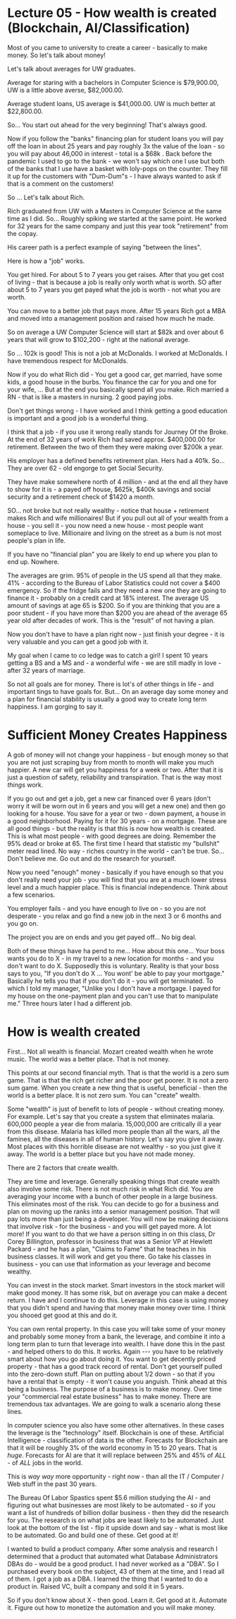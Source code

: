 


<style>
.pagebreak { page-break-before: always; }
.half { height: 200px; }
</style>








# Lecture 05 - How wealth is created (Blockchain, AI/Classification)

Most of you came to university to create a career - basically to make money.
So let's talk about money!

Let's talk about averages for UW graduates.

Average for staring with a bachelors in Computer Science is $79,900.00,
UW is a little above averse, $82,000.00.

Average student loans, US average is $41,000.00.  UW is much better at
$22,800.00.

So...  You start out ahead for the very beginning!  That's always good.

Now if you follow the "banks" financing plan for student loans you
will pay off the loan in about 25 years and pay roughly 3x the value
of the loan - so you will pay about 46,000 in interest - total is 
a $68k .   Back before the pandemic I used to go to the bank - we won't
say which one I use but both of the banks that I use have a basket
with loly-pops on the counter.  They fill it up for the customers
with "Dum-Dum"s - I have always wanted to ask if that is a comment
on the customers!

So ... Let's talk about Rich.   

Rich graduated from UW with a Masters in Computer Science at the
same time as I did.    So... Roughly spiking we started at the
same point.  He worked for 32 years for the same company and
just this year took "retirement" from the copay.

His career path is a perfect example of saying "between the lines".

Here is how a "job" works.

You get hired.  For about 5 to 7 years you get raises.
After that you get cost of living - that is because a job is
really only worth what is worth.  SO after about 5 to 7 years
you get payed what the job is worth - not what you are worth.

You can move to a better job that pays more.  After 15 years
Rich got a MBA and moved into a management position and
raised how much he made.

So on average a UW Computer Science will start at  $82k and
over about 6 years that will grow to $102,200 - right at the
national average.

So ... 102k is good!  This is not a job at McDonalds.  I worked
at McDonalds.  I have tremendous respect for McDonalds.

Now if you do what Rich did - You get a good car, get married,
have some kids, a good house in the burbs.  You finance the
car for you and one for your wife, ... But at the end you
basically spend all you make.  Rich married a RN - that is
like a masters in nursing.  2 good paying jobs.

Don't get things wrong - I have worked and I think getting a good
education is important and a good job is a wonderful thing.

I think that a job - if you use it wrong really stands for
Journey Of the Broke.   At the end of 32 years of work
Rich had saved approx. $400,000.00 for retirement.
Between the two of them they were making over $200k a year.

His employer has a defined benefits retirement plan.  Hers
had a 401k.  So... They  are over 62 - old engorge to get
Social Security.

They have make somewhere north of 4 million - and at the end
all they have to show for it is - a payed off house, $625k,
$400k savings and social security and a retirement check
of $1420 a month.

SO... not broke but not really wealthy - notice that 
house + retirement makes Rich and wife millionaires!  But if
you pull out all of your wealth from a house - you sell it -
you now need a new house - most people want someplace to live.
Millionaire and living on the street as a bum is not most people's 
plan in life.

If you have no "financial plan" you are likely to end up where you plan to end up.
Nowhere.

The averages are grim.  95% of people in the US spend all that they make.
41% - according to the Bureau of Labor Statistics could not cover a
$400 emergency.   So if the fridge fails and they need a new one
they are going to finance it - probably on a credit card at 18% 
interest.   The average US amount of savings at age 65 is $200.
So if you are thinking that you are a poor student - if you have 
more than $200 you are ahead of the average 65 year old after
decades of work.    This is the "result" of not having a plan.

Now you don't have to have a plan right now - just finish your
degree - it is very valuable and you can get a good job with it.

My goal when I came to co ledge was to catch a girl!  I spent
10 years getting a BS and a MS and - a wonderful wife - we are
still madly in love - after 32 years of marriage.

So not all goals are for money.  There is lot's of other things in
life - and important tings to have goals for.  But...  On an average
day some money and a plan for financial stability is usually a good
way to create long term happiness.   I am gorging to say it.

# Sufficient Money Creates Happiness

A gob of money will not change your happiness - but enough money so that
you are not just scraping buy from month to month will make you
much happier.    A new car will get you happiness for a week or two.
After that it is just a question of safety, reliability and transpiration.
That is the way most *things* work.

If you go out and get a job, get a new car financed over 6 years (don't worry it will be worn out in 6 years and you will get a new one)
and then go looking for a house.  You save for a year or two - down payment, a house in a good neighborhood.   Paying for it for
30 years - on a mortgage.   These are all good things - but the reality is that this is now how wealth is created.   This is what
most people - with good degrees are doing.  Remember the 95% dead or broke at 65.  The first time I heard that statistic
my "bullshit" meter read lined.  No way - riches country in the world - can't be true.  So... Don't believe me.
Go out and do the research for yourself.

Now you need "enough" money - basically if you have enough so that you don't really need your job - you will find that
you are at a much lower stress level and a much happier place.  This is financial independence.   Think about a few scenarios.

You employer fails - and you have enough to live on - so you are not desperate - you relax and go find a new job in the
next 3 or 6 months and you go on.

The project you are on ends and you get payed off...  No big deal.

Both of these things have ha pend to me...  How about this one...  Your boss wants you do to X - in my travel to 
a new location for months - and you don't want to do X.  Supposedly this is voluntary.  Reality is that your
boss says to you, "If you don't do X ... You wont' be able to pay your mortgage."  Basically he tells you that
if you don't do it - you will get terminated.   To which I told my manager, "Unlike you I don't have a mortgage.
I payed for my house on the one-payment plan and you can't use that to manipulate me."  Three hours later I had
a different job.

# How is wealth created

First... Not all wealth is financial.  Mozart created wealth when he wrote music.  The world was a better place.
That is not money.

This points at our second financial myth.  That is that the world is a zero sum game.  That is that the rich get richer and the poor get poorer.
It is not a zero sum game.   When you create a new thing that is useful, beneficial - then the world is a better place.  It is not zero sum.
You can "create" wealth.

Some "wealth" is just of benefit to lots of people - without creating money.  For example.  Let's say that you create a system
that eliminates malaria.  600,000 people a year die from malaria.   15,000,000 are critically ill a year from this disease.
Malaria has killed more people than all the wars, all the famines, all the diseases in all of human history.
Let's say you give it away.   Most places with this horrible disease are not wealthy - so you just give it away.  The world is
a better place but you have not made money.

There are 2 factors that create wealth.

They are time and leverage.  Generally speaking things that create wealth also involve some risk.
There is not much risk in what Rich did.  You are averaging your income with a bunch of other people
in a large business.  This eliminates most of the risk.  You can decide to go for a business and
plan on moving up the ranks into a senior management position.  That will pay lots more than just
being a developer.  You will now be making decisions that involve risk - for the business - and you will get payed more.
A lot more!  If you want to do that we have a person sitting in on this class, Dr Corey Billington, professor
in business that was a Senior VP at Hewlett Packard - and he has a plan, "Claims to Fame" that he teaches
in his business classes.  It will work and get you there.  Go take his classes in business - you can
use that information as your leverage and become wealthy.

You can invest in the stock market.  Smart investors in the stock market will make good money.  It has some risk,
but on average you can make a decent return.  I have and I continue to do this.  Leverage in this case
is using money that you didn't spend and having that money make money over time.   I think you shooed
get good at this and do it.

You can own rental property.  In this case you will take some of your money and probably some money
from a bank, the leverage, and combine it into a long term plan to turn that leverage into wealth.
I have done this in the past - and helped others to do this. It works.  Again --- you have to be
relatively smart about how you go about doing it.   You want to get decently priced property - that has
a good track record of rental.   Don't get yourself pulled into the zero-down stuff.   Plan on putting
about 1/2 down - so that if you have a rental that is empty - it won't cause you anguish.  Think ahead
at this being a business.   The purpose of a business is to make money.  Over time your "commercial real estate business"
has to make money.  There are tremendous tax advantages.   We are going to walk a scenario along these lines.

In computer science you also have some other alternatives.
In these cases the leverage is the "technology" itself.  Blockchain is one of these.  Artificial Intelligence - classification of
data is the other.  Forecasts for Blockchain are that it will be roughly 3% of the world economy in 15 to 20 years.  That is
*huge*.    Forecasts for AI are that it will replace between 25% and 45% of *ALL* - of *ALL* jobs in the world.

This is *way way* more opportunity - right now - than all the IT / Computer  / Web stuff in the past 30 years.

The Bureau Of Labor Spastics spent 		$5.6 million studying the AI - and figuring out what businesses are most likely to 
be automated - so if you want a list of hundreds of billion dollar business - then they did the research for you.
The research is on what jobs are least likely to be automated.  Just look at the bottom of the list - flip it upside
down and say - what is most like to be automated.   Go and build one of these.  Get good at it!

I wanted to build a product company.   After some analysis and research I determined that a product that automated what Database Administrators DBAs do - would be a good product.
I had never worked as a "DBA".  So I purchased every book on the subject, 43 of them at the time, and I read all of them.   I got a job as a DBA.  I learned the thing that I 
wanted to do a product in.  Raised VC, built a company and sold it in 5 years.

So if you don't know about X - then good.  Learn it.  Get good at it.  Automate it.  Figure out how to monetize the automation and you will make money.





















